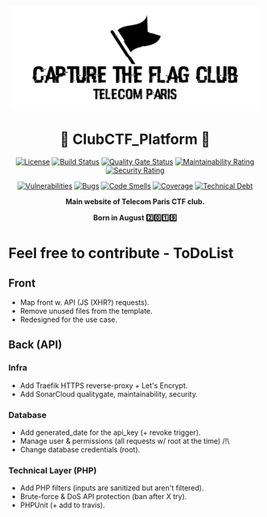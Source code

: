 <div align="center">

<img src="https://github.com/T2L4b/TelecomParis_CTF_Club_Platform/blob/master/public_html/views/img/logo.png" alt="Wiki.js" width="500" />

# :construction: ClubCTF_Platform :construction:

[![License](https://img.shields.io/badge/license-AGPLv3-blue.svg?style=flat)](https://github.com/T2L4b/TelecomParis_CTF_Club_Platform/blob/master/LICENSE)
[![Build Status](https://travis-ci.org/T2L4b/TelecomParis_CTF_Club_Platform.svg?branch=master)](https://travis-ci.org/T2L4b/TelecomParis_CTF_Club_Platform)
[![Quality Gate Status](https://sonarcloud.io/api/project_badges/measure?project=T2L4b_TelecomParis_CTF_Club_Platform&metric=alert_status)](https://sonarcloud.io/dashboard?id=T2L4b_TelecomParis_CTF_Club_Platform)
[![Maintainability Rating](https://sonarcloud.io/api/project_badges/measure?project=T2L4b_TelecomParis_CTF_Club_Platform&metric=sqale_rating)](https://sonarcloud.io/dashboard?id=T2L4b_TelecomParis_CTF_Club_Platform)
[![Security Rating](https://sonarcloud.io/api/project_badges/measure?project=T2L4b_TelecomParis_CTF_Club_Platform&metric=security_rating)](https://sonarcloud.io/dashboard?id=T2L4b_TelecomParis_CTF_Club_Platform)



[![Vulnerabilities](https://sonarcloud.io/api/project_badges/measure?project=T2L4b_TelecomParis_CTF_Club_Platform&metric=vulnerabilities)](https://sonarcloud.io/dashboard?id=T2L4b_TelecomParis_CTF_Club_Platform)
[![Bugs](https://sonarcloud.io/api/project_badges/measure?project=T2L4b_TelecomParis_CTF_Club_Platform&metric=bugs)](https://sonarcloud.io/dashboard?id=T2L4b_TelecomParis_CTF_Club_Platform)
[![Code Smells](https://sonarcloud.io/api/project_badges/measure?project=T2L4b_TelecomParis_CTF_Club_Platform&metric=code_smells)](https://sonarcloud.io/dashboard?id=T2L4b_TelecomParis_CTF_Club_Platform)
[![Coverage](https://sonarcloud.io/api/project_badges/measure?project=T2L4b_TelecomParis_CTF_Club_Platform&metric=coverage)](https://sonarcloud.io/dashboard?id=T2L4b_TelecomParis_CTF_Club_Platform)
[![Technical Debt](https://sonarcloud.io/api/project_badges/measure?project=T2L4b_TelecomParis_CTF_Club_Platform&metric=sqale_index)](https://sonarcloud.io/dashboard?id=T2L4b_TelecomParis_CTF_Club_Platform)

**Main website of Telecom Paris CTF club.**

**Born in August :two::zero::one::nine:** 


</div>

# Feel free to contribute - ToDoList

## Front

* Map front w. API (JS (XHR?) requests).
* Remove unused files from the template.
* Redesigned for the use case.


## Back (API)

### Infra

* Add Traefik HTTPS reverse-proxy + Let's Encrypt.
* Add SonarCloud qualitygate, maintainability, security.

### Database

* Add generated_date for the api_key (+ revoke trigger).
* Manage user & permissions (all requests w/ root at the time) /!\
* Change database credentials (root).

### Technical Layer (PHP)

* Add PHP filters (inputs are sanitized but aren't filtered).
* Brute-force & DoS API protection (ban after X try).
* PHPUnit (+ add to travis).
